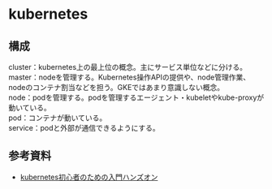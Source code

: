 # kubernetes

## 構成

cluster：kubernetes上の最上位の概念。主にサービス単位などに分ける。  
master：nodeを管理する。Kubernetes操作APIの提供や、node管理作業、nodeのコンテナ割当などを担う。GKEではあまり意識しない概念。  
node：podを管理する。podを管理するエージェント・kubeletやkube-proxyが動いている。  
pod：コンテナが動いている。  
service：podと外部が通信できるようにする。  

## 参考資料

- [kubernetes初心者のための入門ハンズオン](https://qiita.com/mihirat/items/ebb0833d50c882398b0f)
